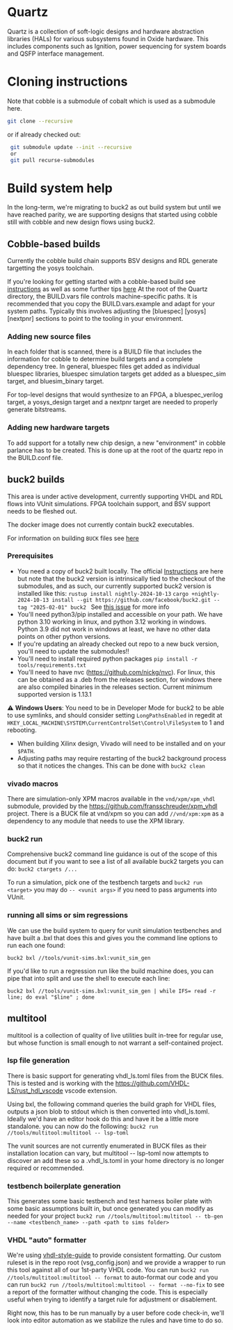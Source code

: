 # Quartz

Quartz is a collection of soft-logic designs and hardware abstraction libraries
(HALs) for various subsystems found in Oxide hardware. This includes components
such as Ignition, power sequencing for system boards and QSFP interface
management.

# Cloning instructions
Note that cobble is a submodule of cobalt which is used as a submodule here.
```sh
git clone --recursive
```
or if already checked out:

```sh
 git submodule update --init --recursive
 or
 git pull recurse-submodules
```

# Build system help
In the long-term, we're migrating to buck2 as out build system but until we have
reached parity, we are supporting designs that started using cobble still with
cobble and new design flows using buck2.

## Cobble-based builds
Currently the cobble build chain supports BSV designs and RDL generate
targetting the yosys toolchain.

If you're looking for getting started with a cobble-based build see
[instructions](COBALT_README.md) as well as some further tips
[here](hdl/projects/gimlet/sequencer/README.md) At the root of the Quartz
directory, the BUILD.vars file controls machine-specific paths. It is
recommended that you copy the BUILD.vars.example and adapt for your system
paths. Typically this involves adjusting the [bluespec] [yosys] [nextpnr]
sections to point to the tooling in your environment.

### Adding new source files
In each folder that is scanned, there is a BUILD file that includes the
information for cobble to determine build targets and a complete dependency
tree. In general, bluespec files get added as individual bluespec libraries,
bluespec simulation targets get added as a bluespec_sim target, and
bluesim_binary target.

For top-level designs that would synthesize to an FPGA, a bluespec_verilog
target, a yosys_design target and a nextpnr target are needed to properly
generate bitstreams.

### Adding new hardware targets
To add support for a totally new chip design, a new "environment" in cobble
parlance has to be created. This is done up at the root of the quartz repo in
the BUILD.conf file.

## buck2 builds
This area is under active development, currently supporting VHDL and RDL flows
into VUnit simulations.  FPGA toolchain support, and BSV support needs to be
fleshed out.

The docker image does not currently contain buck2 executables.

For information on building `BUCK` files see [here](BUCK_RULES.md)

### Prerequisites
- You need a copy of buck2 built locally. The official 
[Instructions](https://buck2.build/docs/about/getting_started/) are here but note that the buck2 version
is intrinsically tied to the checkout of the submodules, and as such, our currently supported
buck2 version is installed like this:
`rustup install nightly-2024-10-13`
`cargo +nightly-2024-10-13 install --git https://github.com/facebook/buck2.git --tag "2025-02-01" buck2 `
See [this issue](https://github.com/facebook/buck2/issues/468) for more info
- You'll need python3/pip installed and accessible on your path. We have python 3.10
working in linux, and python 3.12 working in windows. Python 3.9 did not work in 
windows at least, we have no other data points on other python versions.
- If you're updating an already checked out repo to a new buck version, you'll need to update the submodules!!
- You'll need to install required python packages `pip install -r tools/requirements.txt`
- You'll need to have nvc (https://github.com/nickg/nvc). For linux, this can be obtained as a .deb
from the releases section, for windows there are also compiled binaries in the releases section. 
Current minimum supported version is 1.13.1

:warning: **Windows Users**: You need to be in Developer Mode for buck2 to be
able to use symlinks, and should consider setting `LongPathsEnabled` in regedit at
`HKEY_LOCAL_MACHINE\SYSTEM\CurrentControlSet\Control\FileSystem` to 1 and rebooting.

- When building Xilinx design, Vivado will need to be installed and on your `$PATH`.
- Adjusting paths may require restarting of the buck2 background process so that it notices
the changes. This can be done with `buck2 clean`

### vivado macros
There are simulation-only XPM macros available in the `vnd/xpm/xpm_vhdl` submodule, provided
by the https://github.com/fransschreuder/xpm_vhdl project.
There is a BUCK file at vnd/xpm so you can add `//vnd/xpm:xpm` as a dependency to any
module that needs to use the XPM library.

### buck2 run
Comprehensive buck2 command line guidance is out of the scope of this document
but if you want to see a list of all available buck2 targets you can do: `buck2 ctargets /...`

To run a simulation, pick one of the testbench targets and `buck2 run <target>` you may do
`-- <vunit args>` if you need to pass arguments into VUnit.

### running all sims or sim regressions
We can use the build system to query for vunit simulation testbenches and have built a .bxl
that does this and gives you the command line options to run each one found:

`buck2 bxl //tools/vunit-sims.bxl:vunit_sim_gen`

If you'd like to run a regression run like the build machine does, you can pipe that into split
and use the shell to execute each line:

`buck2 bxl //tools/vunit-sims.bxl:vunit_sim_gen | while IFS= read -r line; do eval "$line" ; done`


## multitool
multitool is a collection of quality of live utilities built in-tree for regular use, but whose
function is small enough to not warrant a self-contained project.

### lsp file generation
There is basic support for generating vhdl_ls.toml files from the BUCK files.  This is tested and
is working with the https://github.com/VHDL-LS/rust_hdl_vscode vscode extension.

Using bxl, the following command queries the build graph for VHDL files, outputs a
json blob to stdout which is then converted into vhdl_ls.toml.  Ideally we'd have an
editor hook do this and have it be a little more standalone.
you can now do the following:
`buck2 run //tools/multitool:multitool -- lsp-toml`

The vunit sources are not currently enumerated in BUCK files as their installation
location can vary, but multitool -- lsp-toml now attempts to discover an add these
so a .vhdl_ls.toml in your home directory is no longer required or recommended.

### testbench boilerplate generation
This generates some basic testbench and test harness boiler plate with some basic 
assumptions built in, but once generated you can modify as needed for your project
`buck2 run //tools/multitool:multitool -- tb-gen --name <testbench_name> --path <path to sims folder>`

### VHDL "auto" formatter
We're using [vhdl-style-guide](https://vhdl-style-guide.readthedocs.io/) to provide
consistent formatting. Our custom ruleset is in the repo root (vsg_config.json) and we provide a wrapper to run this tool against all of our 1st-party VHDL code.
You can run `buck2 run //tools/multitool:multitool -- format` to auto-format our code 
and you can run `buck2 run //tools/multitool:multitool -- format --no-fix` to see a
report of the formatter without changing the code. This is especially useful when 
trying to identify a target rule for adjustment or disablement.

Right now, this has to be run manually by a user before code check-in, we'll look
into editor automation as we stabilize the rules and have time to do so.
